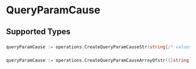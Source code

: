 # QueryParamCause


## Supported Types

### 

```go
queryParamCause := operations.CreateQueryParamCauseStr(string{/* values here */})
```

### 

```go
queryParamCause := operations.CreateQueryParamCauseArrayOfstr([]string{/* values here */})
```

